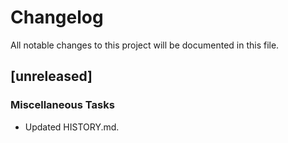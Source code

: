 # Changelog

All notable changes to this project will be documented in this file.

## [unreleased]

### Miscellaneous Tasks

- Updated HISTORY.md.

<!-- generated by git-cliff -->

